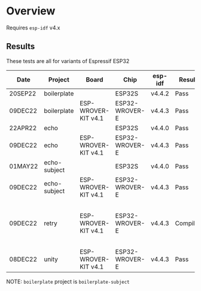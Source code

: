 # Overview

Requires `esp-idf` v4.x

## Results

These tests are all for variants of Espressif ESP32

|   Date  | Project      | Board                | Chip           | esp-idf  | Result   | Notes
| ------- | ------------ | -------------------- | -------------- | -------  | -------- | -----
| 20SEP22 | boilerplate  |                      | ESP32S         | v4.4.2   | Pass     | 
| 09DEC22 | boilerplate  | ESP-WROVER-KIT v4.1  | ESP32-WROVER-E | v4.4.3   | Pass     | 
| 22APR22 | echo         |                      | ESP32S         | v4.4.0   | Pass     | 
| 09DEC22 | echo         | ESP-WROVER-KIT v4.1  | ESP32-WROVER-E | v4.4.3   | Pass     | 
| 01MAY22 | echo-subject |                      | ESP32S         | v4.4.0   | Pass     | 
| 09DEC22 | echo-subject | ESP-WROVER-KIT v4.1  | ESP32-WROVER-E | v4.4.3   | Pass     | 
| 09DEC22 | retry        | ESP-WROVER-KIT v4.1  | ESP32-WROVER-E | v4.4.3   | Compiles | Doesn't do anything of interest yet
| 08DEC22 | unity        | ESP-WROVER-KIT v4.1  | ESP32-WROVER-E | v4.4.3   | Pass     |

NOTE: `boilerplate` project is `boilerplate-subject`
